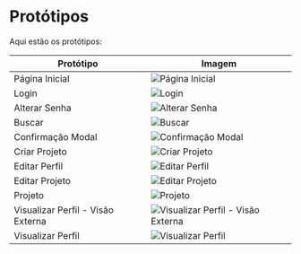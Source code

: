 # Protótipos

Aqui estão os protótipos:

| Protótipo | Imagem |
| --------- | ------ |
| Página Inicial | ![Página Inicial](images/Página%20Inicial.png) |
| Login | ![Login](images/Login.png) |
| Alterar Senha | ![Alterar Senha](images/Alterar%20Senha.png) |
| Buscar | ![Buscar](images/Buscar.png) |
| Confirmação Modal | ![Confirmação Modal](images/Confirmação%20Modal.png) |
| Criar Projeto | ![Criar Projeto](images/Criar%20Projeto.png) |
| Editar Perfil | ![Editar Perfil](images/Editar%20Perfil.png) |
| Editar Projeto | ![Editar Projeto](images/Editar%20Projeto.png) |
| Projeto | ![Projeto](images/Projeto.png) |
| Visualizar Perfil - Visão Externa | ![Visualizar Perfil - Visão Externa](images/Visualizar%20Perfil%20-%20Visão%20Externa.png) |
| Visualizar Perfil | ![Visualizar Perfil](images/Visualizar%20Perfil.png) |
